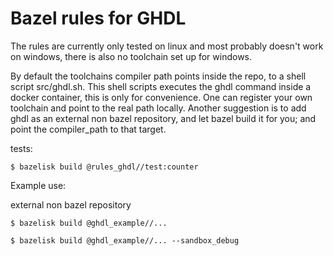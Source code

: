 # Bazel rules for GHDL

The rules are currently only tested on linux and most probably doesn't
work on windows, there is also no toolchain set up for windows.

By default the toolchains compiler path points inside the repo, to
a shell script src/ghdl.sh.
This shell scripts executes the ghdl command inside a docker container,
this is only for convenience.
One can register your own toolchain and point to the real path locally.
Another suggestion is to add ghdl as an external non bazel repository,
and let bazel build it for you; and point the compiler_path to that target.

tests:

```console
$ bazelisk build @rules_ghdl//test:counter
```

Example use:

external non bazel repository

```console
$ bazelisk build @ghdl_example//...

```

```console
$ bazelisk build @ghdl_example//... --sandbox_debug

```

